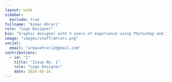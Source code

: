 ```yaml
---
layout: wide
sidebar:
  exclude: true
fullname: "Arman Ahrari"
role: "Logo Designer"
bio: "Graphic designer with 5 years of experience using Photoshop and Illustrator. One year of experience in SEO and content creation, with the ability to work with WordPress and create personal websites. Additionally, I have been involved in web design for 2 years using HTML, CSS, and programming languages such as PHP and JavaScript."
image: "images/staff/ahrari.png"
social:
  email: "armanahrari2@gmail.com"
contributions:
  - id: "1"
    title: "Issue No. 1"
    role: "Logo Designer"
    date: 2024-03-16
---
```

